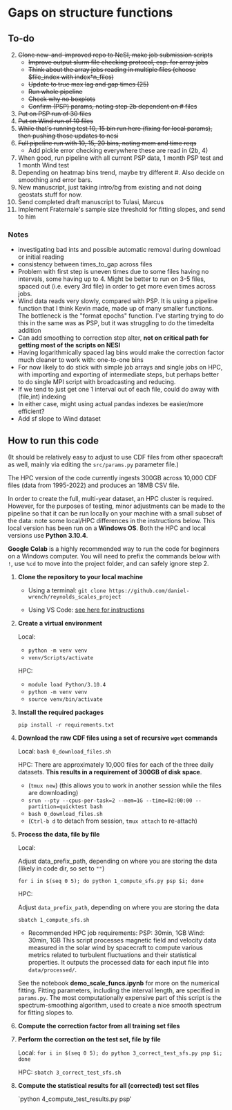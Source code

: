# Gaps on structure functions

## To-do

2. ~~Clone new-and-improved repo to NeSI, make job submission scripts~~
    - ~~Improve output slurm file checking protocol, esp. for array jobs~~
    - ~~Think about the array jobs reading in multiple files (choose $file_index with index*n_files)~~
    - ~~Update to true max lag and gap times (25)~~
    - ~~Run whole pipeline~~
    - ~~Check why no boxplots~~
    - ~~Confirm (PSP) params, noting step 2b dependent on # files~~
3. ~~Put on PSP run of 30 files~~
4. ~~Put on Wind run of 10 files~~
3. ~~While that's running test 10, 15 bin run here (fixing for local params), then pushing those updates to nesi~~
2. ~~Full pipeline run with 10, 15, 20 bins, noting mem and time reqs~~
    - Add pickle error checking everywhere these are read in (2b, 4)
3. When good, run pipeline with all current PSP data, 1 month PSP test and 1 month Wind test
4. Depending on heatmap bins trend, maybe try different #. Also decide on smoothing and error bars.
5. New manuscript, just taking intro/bg from existing and not doing geostats stuff for now.
11. Send completed draft manuscript to Tulasi, Marcus
12. Implement Fraternale's sample size threshold for fitting slopes, and send to him

### Notes
- investigating bad ints and possible automatic removal during download or initial reading
- consistency between times_to_gap across files
- Problem with first step is uneven times due to some files having no intervals, some having up to 4. Might be better to run on 3-5 files, spaced out (i.e. every 3rd file) in order to get more even times across jobs.
- Wind data reads very slowly, compared with PSP. It is using a pipeline function that I think Kevin made, made up of many smaller functions.
The bottleneck is the "format epochs" function. I've starting trying to do this in the same was as PSP, but it was struggling to do the timedelta addition
- Can add smoothing to correction step alter, **not on critical path for getting most of the scripts on NESI**
- Having logarithmically spaced lag bins would make the correction factor much cleaner to work with: one-to-one bins
- For now likely to do stick with simple job arrays and single jobs on HPC, with importing and exporting of intermediate steps, but perhaps better to do single MPI script with broadcasting and reducing.
- If we tend to just get one 1 interval out of each file, could do away with (file,int) indexing
- In either case, might using actual pandas indexes be easier/more efficient?
- Add sf slope to Wind dataset

## How to run this code

(It should be relatively easy to adjust to use CDF files from other spacecraft as well, mainly via editing the `src/params.py` parameter file.)

The HPC version of the code currently ingests 300GB across 10,000 CDF files (data from 1995-2022) and produces an 18MB CSV file.

In order to create the full, multi-year dataset, an HPC cluster is required. However, for the purposes of testing, minor adjustments can be made to the pipeline so that it can be run locally on your machine with a small subset of the data: note some local/HPC differences in the instructions below. This local version has been run on a **Windows OS**. Both the HPC and local versions use **Python 3.10.4**.

**Google Colab** is a highly recommended way to run the code for beginners on a Windows computer. 
You will need to prefix the commands below with `!`, use `%cd` to move into the project folder, and can safely ignore step 2.

1. **Clone the repository to your local machine**

    - Using a terminal: `git clone https://github.com/daniel-wrench/reynolds_scales_project`

    - Using VS Code: [see here for instructions](https://learn.microsoft.com/en-us/azure/developer/javascript/how-to/with-visual-studio-code/clone-github-repository?tabs=create-repo-command-palette%2Cinitialize-repo-activity-bar%2Ccreate-branch-command-palette%2Ccommit-changes-command-palette%2Cpush-command-palette#clone-repository)

2. **Create a virtual environment** 

    Local: 
    - `python -m venv venv`
    - `venv/Scripts/activate`

    HPC:
    - `module load Python/3.10.4`
    - `python -m venv venv`
    - `source venv/bin/activate`

2. **Install the required packages**

    `pip install -r requirements.txt`

3. **Download the raw CDF files using a set of recursive `wget` commands**

    Local: `bash 0_download_files.sh`

    HPC: 
         There are approximately 10,000 files for each of the three daily datasets. **This results in a requirement of 300GB of disk space**.
    
    - (`tmux new`) (this allows you to work in another session while the files are downloading)
    - `srun --pty --cpus-per-task=2 --mem=1G --time=02:00:00 --partition=quicktest bash`
    - `bash 0_download_files.sh`
    - (`Ctrl-b d` to detach from session, `tmux attach` to re-attach)

4. **Process the data, file by file**

    Local:

    Adjust data_prefix_path, depending on where you are storing the data (likely in code dir, so set to `""`)

    `for i in $(seq 0 5); do python 1_compute_sfs.py psp $i; done`

    HPC: 
    
    Adjust `data_prefix_path`, depending on where you are storing the data


    `sbatch 1_compute_sfs.sh`
        
    - Recommended HPC job requirements: 
        PSP: 30min, 1GB
        Wind: 30min, 1GB
    This script processes magnetic field and velocity data measured in the solar wind by spacecraft to compute various metrics related to turbulent fluctuations and their statistical properties. It outputs the processed data for each input file into `data/processed/`.
        
    See the notebook **demo_scale_funcs.ipynb** for more on the numerical fitting. Fitting parameters, including the interval length, are specified in `params.py`. The most computationally expensive part of this script is the spectrum-smoothing algorithm, used to create a nice smooth spectrum for fitting slopes to.

4. **Compute the correction factor from all training set files**

5. **Perform the correction on the test set, file by file**

    Local: `for i in $(seq 0 5); do python 3_correct_test_sfs.py psp $i; done`

    HPC: `sbatch 3_correct_test_sfs.sh`

6. **Compute the statistical results for all (corrected) test set files**

    `python 4_compute_test_results.py psp'
